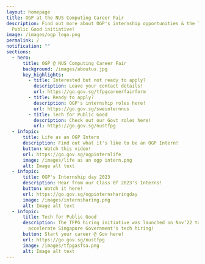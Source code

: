 ```yaml
---
layout: homepage
title: OGP at the NUS Computing Career Fair
description: Find out more about OGP's internship opportunities & the Tech for
  Public Good initiative!
image: /images/ogp logo.png
permalink: /
notification: ""
sections:
  - hero:
      title: OGP @ NUS Computing Career Fair
      background: /images/aboutus.jpg
      key_highlights:
        - title: Interested but not ready to apply?
          description: Leave your contact details!
          url: https://go.gov.sg/tfpgcareerfairform
        - title: Ready to apply?
          description: OGP's internship roles here!
          url: https://go.gov.sg/sweinternnus
        - title: Tech for Public Good
          description: Check out our Govt roles here!
          url: https://go.gov.sg/nustfpg
  - infopic:
      title: Life as an OGP Intern
      description: Find out what it's like to be an OGP Intern!
      button: Watch this video!
      url: https://go.gov.sg/ogpinternlife
      image: /images/life as an ogp intern.png
      alt: Image alt text
  - infopic:
      title: OGP's Internship day 2023
      description: Hear from our Class 0f 2023's Interns!
      button: Watch it here!
      url: https://go.gov.sg/ogpinternsharingday
      image: /images/internsharing.png
      alt: Image alt text
  - infopic:
      title: Tech for Public Good
      description: The TFPG hiring initiative was launched on Nov’22 to consolidate &
        accelerate Singapore Government's tech hiring!
      button: Start your career @ Gov here!
      url: https://go.gov.sg/nustfpg
      image: /images/tfpgasfsa.png
      alt: Image alt text
---
```

